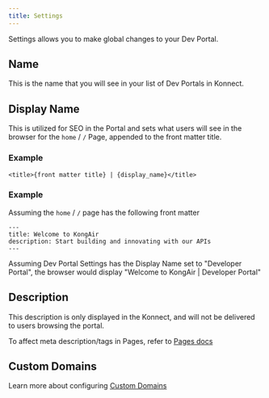 ```yaml
---
title: Settings
---
```


Settings allows you to make global changes to your Dev Portal. 

## Name
This is the name that you will see in your list of Dev Portals in Konnect.

## Display Name

This is utilized for SEO in the Portal and sets what users will see in the browser for the `home` / `/` Page, appended to the front matter title.

### Example

```
<title>{front matter title} | {display_name}</title>
```

### Example

Assuming the `home` / `/` page has the following front matter

```
---
title: Welcome to KongAir
description: Start building and innovating with our APIs
---
```

Assuming Dev Portal Settings has the Display Name set to "Developer Portal", the browser would display "Welcome to KongAir | Developer Portal"

## Description

This description is only displayed in the Konnect, and will not be delivered to users browsing the portal.

To affect meta description/tags in Pages, refer to [Pages docs](/dev-portal/portals/customization/custom-pages#meta-tags)

## Custom Domains

Learn more about configuring [Custom Domains](/dev-portal/portals/settings/custom-domains)
